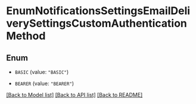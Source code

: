# EnumNotificationsSettingsEmailDeliverySettingsCustomAuthenticationMethod

## Enum


* `BASIC` (value: `"BASIC"`)

* `BEARER` (value: `"BEARER"`)


[[Back to Model list]](../README.md#documentation-for-models) [[Back to API list]](../README.md#documentation-for-api-endpoints) [[Back to README]](../README.md)


